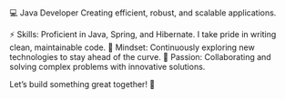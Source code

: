💻 Java Developer
Creating efficient, robust, and scalable applications.

⚡ Skills: Proficient in Java, Spring, and Hibernate. I take pride in writing clean, maintainable code.
🎯 Mindset: Continuously exploring new technologies to stay ahead of the curve.
🚀 Passion: Collaborating and solving complex problems with innovative solutions.

Let’s build something great together! 🚀
